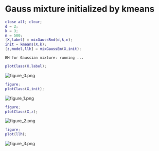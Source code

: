 # Gauss mixture initialized by kmeans
```matlab
close all; clear;
d = 2;
k = 3;
n = 500;
[X,label] = mixGaussRnd(d,k,n);
init = kmeans(X,k);
[z,model,llh] = mixGaussEm(X,init);
```
```
EM for Gaussian mixture: running ... 
```
```matlab
plotClass(X,label);
```

![figure_0.png](C:/Users/minoue/github/PRMLT/demoWithResults/ch09/kmeans_mixGaussEm_demo_images/figure_0.png)

```matlab
figure;
plotClass(X,init);
```

![figure_1.png](C:/Users/minoue/github/PRMLT/demoWithResults/ch09/kmeans_mixGaussEm_demo_images/figure_1.png)

```matlab
figure;
plotClass(X,z);
```

![figure_2.png](C:/Users/minoue/github/PRMLT/demoWithResults/ch09/kmeans_mixGaussEm_demo_images/figure_2.png)

```matlab
figure;
plot(llh);
```

![figure_3.png](C:/Users/minoue/github/PRMLT/demoWithResults/ch09/kmeans_mixGaussEm_demo_images/figure_3.png)

